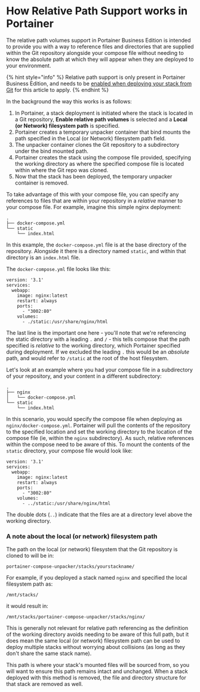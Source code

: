 # How Relative Path Support works in Portainer

The relative path volumes support in Portainer Business Edition is intended to provide you with a way to reference files and directories that are supplied within the Git repository alongside your compose file without needing to know the absolute path at which they will appear when they are deployed to your environment.&#x20;

{% hint style="info" %}
Relative path support is only present in Portainer Business Edition, and needs to be [enabled when deploying your stack from Git](../using-portainer/docker/stacks/add.md#relative-path-volumes) for this article to apply.
{% endhint %}

In the background the way this works is as follows:

1. In Portainer, a stack deployment is initiated where the stack is located in a Git repository, **Enable relative path volumes** is selected and a **Local (or Network) filesystem path** is specified.
2. Portainer creates a temporary unpacker container that bind mounts the path specified in the Local (or Network) filesystem path field.
3. The unpacker container clones the Git repository to a subdirectory under the bind mounted path.
4. Portainer creates the stack using the compose file provided, specifying the working directory as where the specified compose file is located within where the Git repo was cloned.
5. Now that the stack has been deployed, the temporary unpacker container is removed.

To take advantage of this with your compose file, you can specify any references to files that are within your repository in a _relative_ manner to your compose file. For example, imagine this simple nginx deployment:

```
.
├── docker-compose.yml
└── static
    └── index.html
```

In this example, the `docker-compose.yml` file is at the base directory of the repository. Alongside it there is a directory named `static`, and within that directory is an `index.html` file.

The `docker-compose.yml` file looks like this:

```
version: '3.1'
services:
  webapp:
    image: nginx:latest
    restart: always
    ports:
      - "3002:80"
    volumes:
      - ./static:/usr/share/nginx/html
```

The last line is the important one here - you'll note that we're referencing the static directory with a leading `.` and `/` - this tells compose that the path specified is _relative_ to the working directory, which Portainer specified during deployment. If we excluded the leading `.` this would be an _absolute_ path, and would refer to `/static` at the root of the host filesystem.

Let's look at an example where you had your compose file in a subdirectory of your repository, and your content in a different subdirectory:

```
.
├── nginx
│   └── docker-compose.yml
└── static
    └── index.html
```

In this scenario, you would specify the compose file when deploying as `nginx/docker-compose.yml`. Portainer will pull the contents of the repository to the specified location and set the working directory to the location of the compose file (ie, within the `nginx` subdirectory). As such, relative references within the compose need to be aware of this. To mount the contents of the `static` directory, your compose file would look like:

```
version: '3.1'
services:
  webapp:
    image: nginx:latest
    restart: always
    ports:
      - "3002:80"
    volumes:
      - ../static:/usr/share/nginx/html
```

The double dots (`..`) indicate that the files are at a directory level above the working directory.

### A note about the local (or network) filesystem path

The path on the local (or network) filesystem that the Git repository is cloned to will be in:

```
portainer-compose-unpacker/stacks/yourstackname/
```

For example, if you deployed a stack named `nginx` and specified the local filesystem path as:

```
/mnt/stacks/
```

it would result in:

```
/mnt/stacks/portainer-compose-unpacker/stacks/nginx/
```

This is generally not relevant for relative path referencing as the definition of the working directory avoids needing to be aware of this full path, but it does mean the same local (or network) filesystem path can be used to deploy multiple stacks without worrying about collisions (as long as they don't share the same stack name).

This path is where your stack's mounted files will be sourced from, so you will want to ensure this path remains intact and unchanged. When a stack deployed with this method is removed, the file and directory structure for that stack are removed as well.
